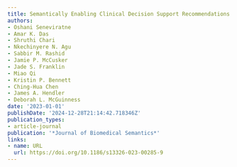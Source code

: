 ```yaml
---
title: Semantically Enabling Clinical Decision Support Recommendations
authors:
- Oshani Seneviratne
- Amar K. Das
- Shruthi Chari
- Nkechinyere N. Agu
- Sabbir M. Rashid
- Jamie P. McCusker
- Jade S. Franklin
- Miao Qi
- Kristin P. Bennett
- Ching-Hua Chen
- James A. Hendler
- Deborah L. McGuinness
date: '2023-01-01'
publishDate: '2024-12-28T21:14:42.718346Z'
publication_types:
- article-journal
publication: '*Journal of Biomedical Semantics*'
links:
- name: URL
  url: https://doi.org/10.1186/s13326-023-00285-9
---
```

